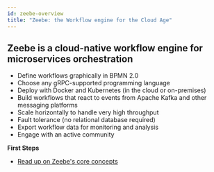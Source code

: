```yaml
---
id: zeebe-overview
title: "Zeebe: the Workflow engine for the Cloud Age"
---
```


## Zeebe is a cloud-native workflow engine for microservices orchestration

- Define workflows graphically in BPMN 2.0
- Choose any gRPC-supported programming language
- Deploy with Docker and Kubernetes (in the cloud or on-premises)
- Build workflows that react to events from Apache Kafka and other messaging platforms
- Scale horizontally to handle very high throughput
- Fault tolerance (no relational database required)
- Export workflow data for monitoring and analysis
- Engage with an active community

**First Steps**

- [Read up on Zeebe's core concepts](technical-concepts/index.md)
